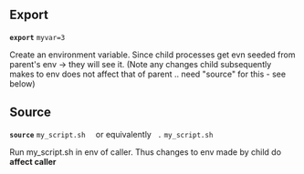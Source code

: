 Export
------

**`export`** `myvar=3`

Create an environment variable. Since child processes  get evn seeded from parent's env -> they will see it.
(Note any changes child subsequently makes to env does not affect that of parent .. need "source" for this  - see below)


Source
-------
**`source`** `my_script.sh  ` 
 or equivalently
` .` `my_script.sh`

Run my_script.sh in env of caller. 
Thus changes to env made by child do **affect caller**
